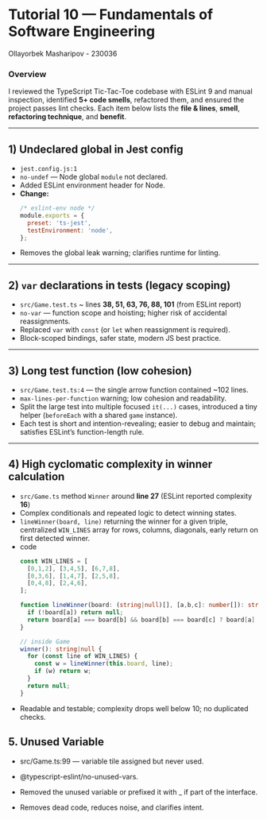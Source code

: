 # Tutorial 10 — Fundamentals of Software Engineering  
  
Ollayorbek Masharipov - 230036

### Overview
I reviewed the TypeScript Tic-Tac-Toe codebase with ESLint 9 and manual inspection, identified **5+ code smells**, refactored them, and ensured the project passes lint checks. Each item below lists the **file & lines**, **smell**, **refactoring technique**, and **benefit**.

---

## 1) Undeclared global in Jest config
-  `jest.config.js:1`
- `no-undef` — Node global `module` not declared.
- Added ESLint environment header for Node.
- **Change:**
  ```js
  /* eslint-env node */
  module.exports = {
    preset: 'ts-jest',
    testEnvironment: 'node',
  };
  ```
- Removes the global leak warning; clarifies runtime for linting.

---

## 2) `var` declarations in tests (legacy scoping)
- `src/Game.test.ts` ~ lines **38, 51, 63, 76, 88, 101** (from ESLint report)
- `no-var` — function scope and hoisting; higher risk of accidental reassignments.
- Replaced `var` with `const` (or `let` when reassignment is required).
- Block-scoped bindings, safer state, modern JS best practice.

---

## 3) Long test function (low cohesion)
- `src/Game.test.ts:4` — the single arrow function contained ~102 lines.
- `max-lines-per-function` warning; low cohesion and readability.
- Split the large test into multiple focused `it(...)` cases, introduced a tiny helper (`beforeEach` with a shared `game` instance).  
- Each test is short and intention-revealing; easier to debug and maintain; satisfies ESLint’s function-length rule.

---

## 4) High cyclomatic complexity in winner calculation
- `src/Game.ts` method `Winner` around **line 27** (ESLint reported complexity **16**)
- Complex conditionals and repeated logic to detect winning states.
- `lineWinner(board, line)` returning the winner for a given triple, centralized `WIN_LINES` array for rows, columns, diagonals, early return on first detected winner.
- code
  ```ts
  const WIN_LINES = [
    [0,1,2], [3,4,5], [6,7,8],
    [0,3,6], [1,4,7], [2,5,8],
    [0,4,8], [2,4,6],
  ];

  function lineWinner(board: (string|null)[], [a,b,c]: number[]): string|null {
    if (!board[a]) return null;
    return board[a] === board[b] && board[b] === board[c] ? board[a] as string : null;
  }

  // inside Game
  winner(): string|null {
    for (const line of WIN_LINES) {
      const w = lineWinner(this.board, line);
      if (w) return w;
    }
    return null;
  }
  ```
- Readable and testable; complexity drops well below 10; no duplicated checks.
    

5\. Unused Variable
-------------------

*   src/Game.ts:99 — variable tile assigned but never used.
    
*   @typescript-eslint/no-unused-vars.
    
*   Removed the unused variable or prefixed it with \_ if part of the interface.
    
*   Removes dead code, reduces noise, and clarifies intent.
